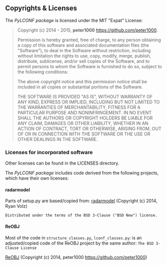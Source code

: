 ## Copyrights & Licenses

The *PyLCONF package* is licensed under the MIT "Expat" License:

> Copyright (c) 2014 - 2015, **peter1000** <https://github.com/peter1000>.
>
> Permission is hereby granted, free of charge, to any person obtaining
> a copy of this software and associated documentation files (the
> "Software"), to deal in the Software without restriction, including
> without limitation the rights to use, copy, modify, merge, publish,
> distribute, sublicense, and/or sell copies of the Software, and to
> permit persons to whom the Software is furnished to do so, subject to
> the following conditions:
>
> The above copyright notice and this permission notice shall be
> included in all copies or substantial portions of the Software.
>
> THE SOFTWARE IS PROVIDED "AS IS", WITHOUT WARRANTY OF ANY KIND,
> EXPRESS OR IMPLIED, INCLUDING BUT NOT LIMITED TO THE WARRANTIES OF
> MERCHANTABILITY, FITNESS FOR A PARTICULAR PURPOSE AND NONINFRINGEMENT.
> IN NO EVENT SHALL THE AUTHORS OR COPYRIGHT HOLDERS BE LIABLE FOR ANY
> CLAIM, DAMAGES OR OTHER LIABILITY, WHETHER IN AN ACTION OF CONTRACT,
> TORT OR OTHERWISE, ARISING FROM, OUT OF OR IN CONNECTION WITH THE
> SOFTWARE OR THE USE OR OTHER DEALINGS IN THE SOFTWARE.

### Licenses for incorporated software

Other licenses can be found in the LICENSES directory.

The *PyLCONF package* includes code derived from the following projects, which have their own licenses:


#### radarmodel

Parts of setup.py are based/copied from: [radarmodel](https://github.com/ryanvolz/radarmodel)
    (Copyright (c) 2014, Ryan Volz)

    Distributed under the terms of the BSD 3-Clause ("BSD New") license.


#### ReOBJ

Most of the code in `structure_classes.py`, `lconf_classes.py`: is an adjusted/copied code of the ReOBJ project
by the same author: `The BSD 3-Clause License`

[ReOBJ](https://github.com/peter1000/ReOBJ)  (Copyright (c) 2014, peter1000 https://github.com/peter1000)
